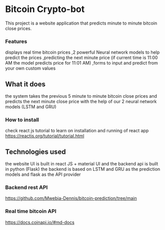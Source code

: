 # Bitcoin Crypto-bot

This project is a website application that predicts minute to minute bitcoin close prices.

### Features

displays real time bitcoin prices
,2 powerful Neural network models to help predict the prices
,predicting the next minute price (if current time is 11:00 AM the model predicts price for 11:01 AM)
,forms to input and predict from your own custom values

## What it does

the system takes the previous 5 minute to minute bitcoin close prices and predicts the next minute close price with the help of our 2 neural network models (LSTM and GRU) 

### How to install
check react js tutorial to learn on installation and running of react app https://reactjs.org/tutorial/tutorial.html

## Technologies used

the website UI is built in react JS + material UI and the backend api is built in python (Flask)
the backend is based on LSTM and GRU as the prediction models and flask as the API provider

### Backend rest API

https://github.com/Mwebia-Dennis/bitcoin-prediction/tree/main

### Real time bitcoin API

https://docs.coinapi.io/#md-docs
